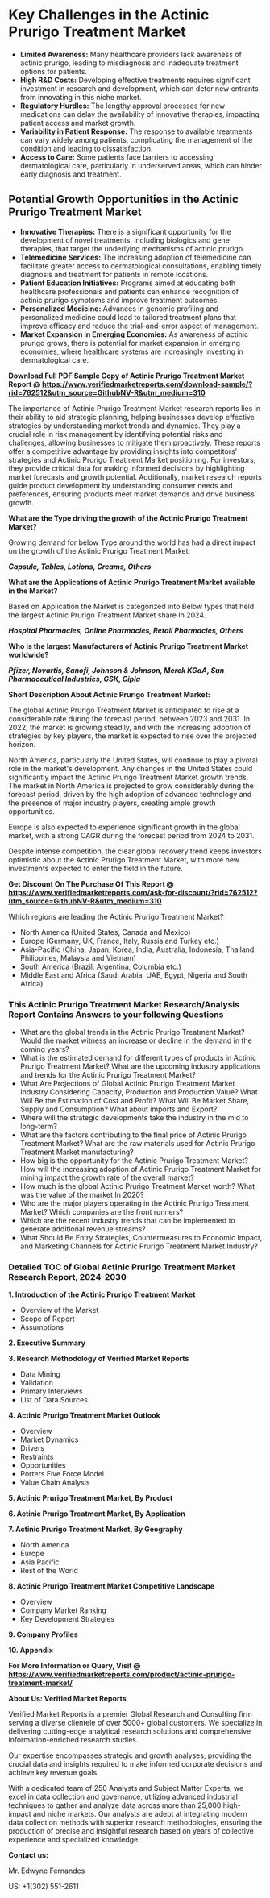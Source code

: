 <p class="">    <h1>Key Challenges in the Actinic Prurigo Treatment Market</h1>    <ul>        <li>            <strong>Limited Awareness:</strong> Many healthcare providers lack awareness of actinic prurigo, leading to misdiagnosis and inadequate treatment options for patients.        </li>        <li>            <strong>High R&D Costs:</strong> Developing effective treatments requires significant investment in research and development, which can deter new entrants from innovating in this niche market.        </li>        <li>            <strong>Regulatory Hurdles:</strong> The lengthy approval processes for new medications can delay the availability of innovative therapies, impacting patient access and market growth.        </li>        <li>            <strong>Variability in Patient Response:</strong> The response to available treatments can vary widely among patients, complicating the management of the condition and leading to dissatisfaction.        </li>        <li>            <strong>Access to Care:</strong> Some patients face barriers to accessing dermatological care, particularly in underserved areas, which can hinder early diagnosis and treatment.        </li>    </ul>        <h2>Potential Growth Opportunities in the Actinic Prurigo Treatment Market</h1>    <ul>        <li>            <strong>Innovative Therapies:</strong> There is a significant opportunity for the development of novel treatments, including biologics and gene therapies, that target the underlying mechanisms of actinic prurigo.        </li>        <li>            <strong>Telemedicine Services:</strong> The increasing adoption of telemedicine can facilitate greater access to dermatological consultations, enabling timely diagnosis and treatment for patients in remote locations.        </li>        <li>            <strong>Patient Education Initiatives:</strong> Programs aimed at educating both healthcare professionals and patients can enhance recognition of actinic prurigo symptoms and improve treatment outcomes.        </li>        <li>            <strong>Personalized Medicine:</strong> Advances in genomic profiling and personalized medicine could lead to tailored treatment plans that improve efficacy and reduce the trial-and-error aspect of management.        </li>        <li>            <strong>Market Expansion in Emerging Economies:</strong> As awareness of actinic prurigo grows, there is potential for market expansion in emerging economies, where healthcare systems are increasingly investing in dermatological care.        </li>    </ul></p><p class=""><strong>Download Full PDF Sample Copy of Actinic Prurigo Treatment Market Report @ <a href="https://www.verifiedmarketreports.com/download-sample/?rid=762512&utm_source=GithubNV-R&utm_medium=310" target="_blank">https://www.verifiedmarketreports.com/download-sample/?rid=762512&utm_source=GithubNV-R&utm_medium=310</a></strong></p><p>The importance of&nbsp;Actinic Prurigo Treatment Market research reports lies in their ability to aid strategic planning, helping businesses develop effective strategies by understanding market trends and dynamics. They play a crucial role in risk management by identifying potential risks and challenges, allowing businesses to mitigate them proactively. These reports offer a competitive advantage by providing insights into competitors' strategies and Actinic Prurigo Treatment Market positioning. For investors, they provide critical data for making informed decisions by highlighting market forecasts and growth potential. Additionally, market research reports guide product development by understanding consumer needs and preferences, ensuring products meet market demands and drive business growth.</p><p><strong>What are the&nbsp;Type driving the growth of the Actinic Prurigo Treatment Market?</strong></p><p id="" class="">Growing demand for below Type around the world has had a direct impact on the growth of the Actinic Prurigo Treatment Market:</p><p class=""><em><strong>Capsule, Tables, Lotions, Creams, Others</strong></em></p><p class=""><strong>What are the&nbsp;Applications&nbsp;of Actinic Prurigo Treatment Market available in the Market?</strong></p><p id="" class="">Based on Application the Market is categorized into Below types that held the largest Actinic Prurigo Treatment Market share In 2024.</p><p class=""><em><strong>Hospital Pharmacies, Online Pharmacies, Retail Pharmacies, Others</strong></em></p><p class=""><strong>Who is the largest Manufacturers of Actinic Prurigo Treatment Market worldwide?</strong></p><p><em><strong>Pfizer, Novartis, Sanofi, Johnson & Johnson, Merck KGaA, Sun Pharmaceutical Industries, GSK, Cipla</strong></em></p><p id="" class=""><strong>Short Description About Actinic Prurigo Treatment Market:</strong></p><p>The global Actinic Prurigo Treatment Market is anticipated to rise at a considerable rate during the forecast period, between 2023 and 2031. In 2022, the market is growing steadily, and with the increasing adoption of strategies by key players, the market is expected to rise over the projected horizon.</p><p>North America, particularly the United States, will continue to play a pivotal role in the market's development. Any changes in the United States could significantly impact the Actinic Prurigo Treatment Market growth trends. The market in North America is projected to grow considerably during the forecast period, driven by the high adoption of advanced technology and the presence of major industry players, creating ample growth opportunities.</p><p>Europe is also expected to experience significant growth in the global market, with a strong CAGR during the forecast period from 2024 to 2031.</p><p>Despite intense competition, the clear global recovery trend keeps investors optimistic about the Actinic Prurigo Treatment Market, with more new investments expected to enter the field in the future.</p><p id="" class=""><strong>Get Discount On The Purchase Of This Report @ <a href="https://www.verifiedmarketreports.com/ask-for-discount/?rid=762512?utm_source=GithubNV-R&utm_medium=310" target="_blank">https://www.verifiedmarketreports.com/ask-for-discount/?rid=762512?utm_source=GithubNV-R&utm_medium=310</a></strong></p><p class="">Which regions are leading the Actinic Prurigo Treatment Market?</p><ul><li>North America (United States, Canada and Mexico)</li><li>Europe (Germany, UK, France, Italy, Russia and Turkey etc.)</li><li>Asia-Pacific (China, Japan, Korea, India, Australia, Indonesia, Thailand, Philippines, Malaysia and Vietnam)</li><li>South America (Brazil, Argentina, Columbia etc.)</li><li>Middle East and Africa (Saudi Arabia, UAE, Egypt, Nigeria and South Africa)</li></ul><h3 id="" class="">This Actinic Prurigo Treatment Market Research/Analysis Report Contains Answers to your following Questions</h3><ul><li>What are the global trends in the Actinic Prurigo Treatment Market? Would the market witness an increase or decline in the demand in the coming years?</li><li>What is the estimated demand for different types of products in Actinic Prurigo Treatment Market? What are the upcoming industry applications and trends for the Actinic Prurigo Treatment Market?</li><li>What Are Projections of Global Actinic Prurigo Treatment Market Industry Considering Capacity, Production and Production Value? What Will Be the Estimation of Cost and Profit? What Will Be Market Share, Supply and Consumption? What about imports and Export?</li><li>Where will the strategic developments take the industry in the mid to long-term?</li><li>What are the factors contributing to the final price of Actinic Prurigo Treatment Market? What are the raw materials used for Actinic Prurigo Treatment Market manufacturing?</li><li>How big is the opportunity for the Actinic Prurigo Treatment Market? How will the increasing adoption of Actinic Prurigo Treatment Market for mining impact the growth rate of the overall market?</li><li>How much is the global Actinic Prurigo Treatment Market worth? What was the value of the market In 2020?</li><li>Who are the major players operating in the Actinic Prurigo Treatment Market? Which companies are the front runners?</li><li>Which are the recent industry trends that can be implemented to generate additional revenue streams?</li><li>What Should Be Entry Strategies, Countermeasures to Economic Impact, and Marketing Channels for Actinic Prurigo Treatment Market Industry?</li></ul><h3 id="" class="">Detailed TOC of Global Actinic Prurigo Treatment Market Research Report, 2024-2030</h3><p id="" class=""><strong>1. Introduction of the Actinic Prurigo Treatment Market</strong></p><ul><li>Overview of the Market</li><li>Scope of Report</li><li>Assumptions</li></ul><p id="" class=""><strong>2. Executive Summary</strong></p><p id="" class=""><strong>3. Research Methodology of Verified Market Reports</strong></p><ul><li>Data Mining</li><li>Validation</li><li>Primary Interviews</li><li>List of Data Sources</li></ul><p id="" class=""><strong>4. Actinic Prurigo Treatment Market Outlook</strong></p><ul><li>Overview</li><li>Market Dynamics</li><li>Drivers</li><li>Restraints</li><li>Opportunities</li><li>Porters Five Force Model</li><li>Value Chain Analysis</li></ul><p id="" class=""><strong>5. Actinic Prurigo Treatment Market, By Product</strong></p><p id="" class=""><strong>6. Actinic Prurigo Treatment Market, By Application</strong></p><p id="" class=""><strong>7. Actinic Prurigo Treatment Market, By Geography</strong></p><ul><li>North America</li><li>Europe</li><li>Asia Pacific</li><li>Rest of the World</li></ul><p id="" class=""><strong>8. Actinic Prurigo Treatment Market Competitive Landscape</strong></p><ul><li>Overview</li><li>Company Market Ranking</li><li>Key Development Strategies</li></ul><p id="" class=""><strong>9. Company Profiles</strong></p><p id="" class=""><strong>10. Appendix</strong></p><p id="" class=""><strong>For More Information or Query, Visit @ <a href="https://www.verifiedmarketreports.com/product/actinic-prurigo-treatment-market/" target="_blank">https://www.verifiedmarketreports.com/product/actinic-prurigo-treatment-market/</a></strong></p><p id="" class=""><strong>About Us: Verified Market Reports</strong></p><p id="" class="">Verified Market Reports is a premier Global Research and Consulting firm serving a diverse clientele of over 5000+ global customers. We specialize in delivering cutting-edge analytical research solutions and comprehensive information-enriched research studies.</p><p id="" class="">Our expertise encompasses strategic and growth analyses, providing the crucial data and insights required to make informed corporate decisions and achieve key revenue goals.</p><p id="" class="">With a dedicated team of 250 Analysts and Subject Matter Experts, we excel in data collection and governance, utilizing advanced industrial techniques to gather and analyze data across more than 25,000 high-impact and niche markets. Our analysts are adept at integrating modern data collection methods with superior research methodologies, ensuring the production of precise and insightful research based on years of collective experience and specialized knowledge.</p><p id="" class=""><strong>Contact us:</strong></p><p id="" class="">Mr. Edwyne Fernandes</p><p id="" class="">US: +1(302) 551-2611</p>